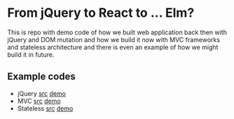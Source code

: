 # From jQuery to React to ... Elm?

This is repo with demo code of how we built web application back then with jQuery and DOM mutation and how we build it now with MVC
frameworks and stateless architecture and there is even an example of how we might build it in future.

## Example codes

- jQuery [src](./dom/main.js) [demo](http://vojtatranta.github.io/from-jquery-to-react/dom/index.html)
- MVC [src](./mvc/main.js) [demo](http://vojtatranta.github.io/from-jquery-to-react/mvc/index.html)
- Stateless [src](./stateless/main.js) [demo](http://vojtatranta.github.io/from-jquery-to-react/stateless/index.html)
